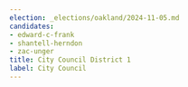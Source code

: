 ```yaml
---
election: _elections/oakland/2024-11-05.md
candidates:
- edward-c-frank
- shantell-herndon
- zac-unger
title: City Council District 1
label: City Council
---
```

